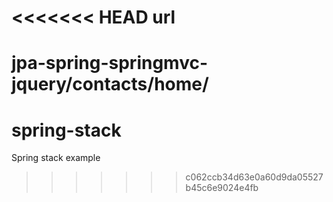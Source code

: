 <<<<<<< HEAD
url
===

jpa-spring-springmvc-jquery/contacts/home/ 
=======
spring-stack
============

Spring stack example
>>>>>>> c062ccb34d63e0a60d9da05527b45c6e9024e4fb
